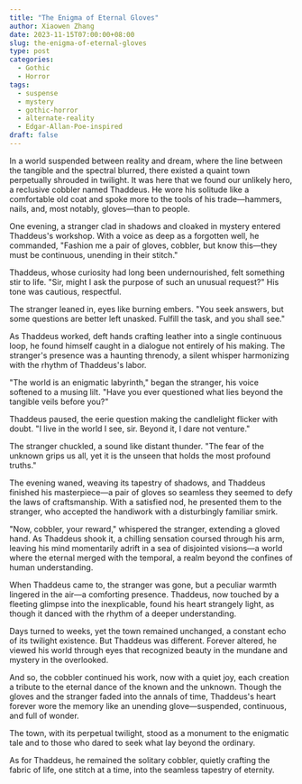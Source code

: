 ```yaml
---
title: "The Enigma of Eternal Gloves"
author: Xiaowen Zhang
date: 2023-11-15T07:00:00+08:00
slug: the-enigma-of-eternal-gloves
type: post
categories:
  - Gothic
  - Horror
tags:
  - suspense
  - mystery
  - gothic-horror
  - alternate-reality
  - Edgar-Allan-Poe-inspired
draft: false
---
```


In a world suspended between reality and dream, where the line between the tangible and the spectral blurred, there existed a quaint town perpetually shrouded in twilight. It was here that we found our unlikely hero, a reclusive cobbler named Thaddeus. He wore his solitude like a comfortable old coat and spoke more to the tools of his trade—hammers, nails, and, most notably, gloves—than to people.

One evening, a stranger clad in shadows and cloaked in mystery entered Thaddeus's workshop. With a voice as deep as a forgotten well, he commanded, "Fashion me a pair of gloves, cobbler, but know this—they must be continuous, unending in their stitch."

Thaddeus, whose curiosity had long been undernourished, felt something stir to life. "Sir, might I ask the purpose of such an unusual request?" His tone was cautious, respectful.

The stranger leaned in, eyes like burning embers. "You seek answers, but some questions are better left unasked. Fulfill the task, and you shall see."

As Thaddeus worked, deft hands crafting leather into a single continuous loop, he found himself caught in a dialogue not entirely of his making. The stranger's presence was a haunting threnody, a silent whisper harmonizing with the rhythm of Thaddeus's labor.

"The world is an enigmatic labyrinth," began the stranger, his voice softened to a musing lilt. "Have you ever questioned what lies beyond the tangible veils before you?"

Thaddeus paused, the eerie question making the candlelight flicker with doubt. "I live in the world I see, sir. Beyond it, I dare not venture."

The stranger chuckled, a sound like distant thunder. "The fear of the unknown grips us all, yet it is the unseen that holds the most profound truths."

The evening waned, weaving its tapestry of shadows, and Thaddeus finished his masterpiece—a pair of gloves so seamless they seemed to defy the laws of craftsmanship. With a satisfied nod, he presented them to the stranger, who accepted the handiwork with a disturbingly familiar smirk.

"Now, cobbler, your reward," whispered the stranger, extending a gloved hand. As Thaddeus shook it, a chilling sensation coursed through his arm, leaving his mind momentarily adrift in a sea of disjointed visions—a world where the eternal merged with the temporal, a realm beyond the confines of human understanding.

When Thaddeus came to, the stranger was gone, but a peculiar warmth lingered in the air—a comforting presence. Thaddeus, now touched by a fleeting glimpse into the inexplicable, found his heart strangely light, as though it danced with the rhythm of a deeper understanding.

Days turned to weeks, yet the town remained unchanged, a constant echo of its twilight existence. But Thaddeus was different. Forever altered, he viewed his world through eyes that recognized beauty in the mundane and mystery in the overlooked.

And so, the cobbler continued his work, now with a quiet joy, each creation a tribute to the eternal dance of the known and the unknown. Though the gloves and the stranger faded into the annals of time, Thaddeus's heart forever wore the memory like an unending glove—suspended, continuous, and full of wonder.

The town, with its perpetual twilight, stood as a monument to the enigmatic tale and to those who dared to seek what lay beyond the ordinary.

As for Thaddeus, he remained the solitary cobbler, quietly crafting the fabric of life, one stitch at a time, into the seamless tapestry of eternity.